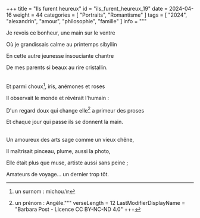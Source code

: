 +++
title = "Ils furent heureux"
id = "ils_furent_heureux_19"
date = 2024-04-16
weight = 44
categories = [ "Portraits", "Romantisme" ]
tags = [ "2024", "alexandrin", "amour", "philosophie", "famille" ]
info = """
[^1]: un surnom : michou.\r
[^2]: un prénom : Angèle."""
verseLength = 12
LastModifierDisplayName = "Barbara Post - Licence CC BY-NC-ND 4.0"
+++

Je revois ce bonheur, une main sur le ventre

Où je grandissais calme au printemps sibyllin

En cette autre jeunesse insouciante chantre

De mes parents si beaux au rire cristallin.

 \
Et parmi choux[^1], iris, anémones et roses

Il observait le monde et révérait l'humain :

D'un regard doux qui change elle[^2] a primeur des proses

Et chaque jour qui passe ils se donnent la main.

 \
Un amoureux des arts sage comme un vieux chêne,

Il maîtrisait pinceau, plume, aussi la photo,

Elle était plus que muse, artiste aussi sans peine ;

Amateurs de voyage... un dernier trop tôt.

[^1]: un surnom : michou.
[^2]: un prénom : Angèle.
